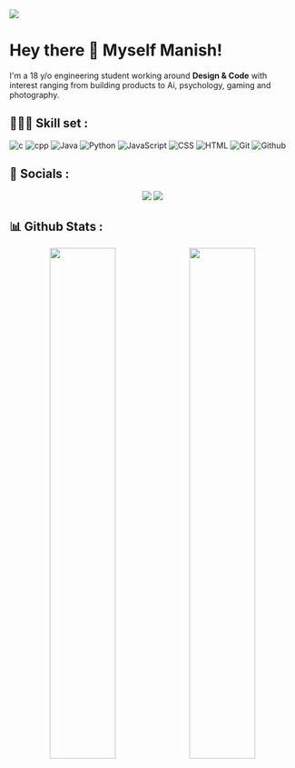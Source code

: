 <img src="https://emojis.slackmojis.com/emojis/images/1621024394/39092/cat-roll.gif?1621024394" />

# Hey there 👋 Myself **Manish**!


I'm a 18 y/o engineering student working around **Design & Code** with interest ranging from building products to Ai, psychology, gaming and photography.


## 🧑🏻‍💻 **Skill set :**


![c](https://img.shields.io/badge/C-00599C?style=flat&logo=c&logoColor=white)
![cpp](https://img.shields.io/badge/C%2B%2B-00599C?style=flat&logo=c%2B%2B&logoColor=white)
![Java](https://img.shields.io/badge/-Java-05122A?style=flat&logo=Java&logoColor=FFA518)
![Python](https://img.shields.io/badge/-Python-05122A?style=flat&logo=python)
![JavaScript](https://img.shields.io/badge/-JavaScript-05122A?style=flat&logo=javascript)
![CSS](https://img.shields.io/badge/-CSS-05122A?style=flat&logo=CSS3&logoColor=1572B6)
![HTML](https://img.shields.io/badge/-HTML-05122A?style=flat&logo=HTML5)
![Git](https://img.shields.io/badge/-Git-05122A?style=flat&logo=git)
![Github](https://img.shields.io/badge/GitHub-100000?style=flat&logo=github&logoColor=white)



## 🚀 **Socials :**
<p align = "center">
    <a href= "https://twitter.com/Micky__21_"><img src= "https://img.shields.io/badge/Twitter-1DA1F2?style=for-the-badge&logo=twitter&logoColor=white"/></a>
    <a href = "https://www.linkedin.com/in/manish-gambhirrao-280a96226"><img src= "https://img.shields.io/badge/LinkedIn-0077B5?style=for-the-badge&logo=linkedin&logoColor=white"/></a>

</p>


## 📊 **Github Stats :** 

<p align = "center" >
    <img width = 48% src = "https://github-readme-stats.vercel.app/api?username=Manish5121"/>
    <img width = 48% src = "https://github-readme-streak-stats.herokuapp.com/?user=Manish5121"/>
</p>
